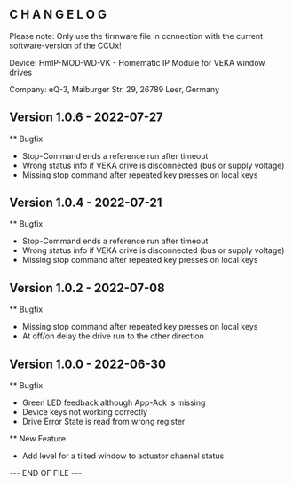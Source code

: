﻿C H A N G E L O G
-----------------

Please note: Only use the firmware file in connection with the current software-version of the CCUx!

Device:      HmIP-MOD-WD-VK - Homematic IP Module for VEKA window drives

Company:     eQ-3, Maiburger Str. 29, 26789 Leer, Germany



Version 1.0.6 - 2022-07-27
--------------------------------------------------------------

** Bugfix
   * Stop-Command ends a reference run after timeout
   * Wrong status info if VEKA drive is disconnected (bus or supply voltage)
   * Missing stop command after repeated key presses on local keys



Version 1.0.4 - 2022-07-21
--------------------------------------------------------------

** Bugfix
   * Stop-Command ends a reference run after timeout
   * Wrong status info if VEKA drive is disconnected (bus or supply voltage)
   * Missing stop command after repeated key presses on local keys



Version 1.0.2 - 2022-07-08
--------------------------------------------------------------

** Bugfix
   * Missing stop command after repeated key presses on local keys
   * At off/on delay the drive run to the other direction



Version 1.0.0 - 2022-06-30
--------------------------------------------------------------

** Bugfix
   * Green LED feedback although App-Ack is missing
   * Device keys not working correctly
   * Drive Error State is read from wrong register

** New Feature
   * Add level for a tilted window to actuator channel status



--- END OF FILE ---
